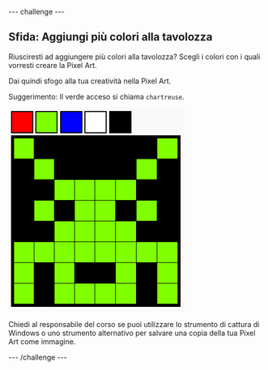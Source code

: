 --- challenge ---
## Sfida: Aggiungi più colori alla tavolozza 

Riusciresti ad aggiungere più colori alla tavolozza? Scegli i colori con i quali vorresti creare la Pixel Art.

Dai quindi sfogo alla tua creatività nella Pixel Art.

Suggerimento: Il verde acceso si chiama `chartreuse`.

![screenshot](images/pixel-art-final.png)

Chiedi al responsabile del corso se puoi utilizzare lo strumento di cattura di Windows o uno strumento alternativo per salvare una copia della tua Pixel Art come immagine.

--- /challenge ---
